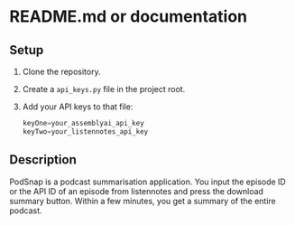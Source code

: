 # README.md or documentation

## Setup

1. Clone the repository.
2. Create a `api_keys.py` file in the project root.
3. Add your API keys to that file:

   ```api_keys.py
   keyOne=your_assemblyai_api_key
   keyTwo=your_listennotes_api_key

## Description
PodSnap is a podcast summarisation application. You input the episode ID or the API ID of an episode from listennotes and press the download summary button. Within a few minutes, you get a summary of the entire podcast.
